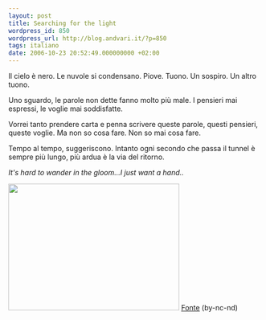 ```yaml
---
layout: post
title: Searching for the light
wordpress_id: 850
wordpress_url: http://blog.andvari.it/?p=850
tags: italiano
date: 2006-10-23 20:52:49.000000000 +02:00
---
```

Il cielo è nero. Le nuvole si condensano. Piove. Tuono. Un sospiro. Un altro tuono.

Uno sguardo, le parole non dette fanno molto più male. I pensieri mai espressi, le voglie mai soddisfatte.

Vorrei tanto prendere carta e penna scrivere queste parole, questi pensieri, queste voglie. Ma non so cosa fare. Non so mai cosa fare.

Tempo al tempo, suggeriscono. Intanto ogni secondo che passa il tunnel è sempre più lungo, più ardua è la via del ritorno.

<em>It's hard to wander in the gloom...I just want a hand..</em>

<img src="http://static.flickr.com/60/197398590_a80070dbf6_o.jpg" alt="" width="340" height="252" />
<a href="http://www.flickr.com/photos/gmacorig/197398590/">Fonte</a> (by-nc-nd)
